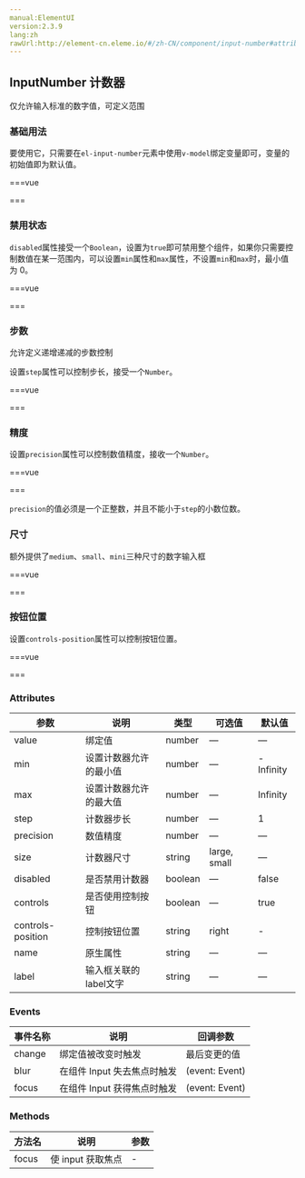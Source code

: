 ```yaml
---
manual:ElementUI
version:2.3.9
lang:zh
rawUrl:http://element-cn.eleme.io/#/zh-CN/component/input-number#attributes
---
```



## InputNumber 计数器<a name="inputnumber-ji-shu-qi"></a>


仅允许输入标准的数字值，可定义范围


### 基础用法<a name="ji-chu-yong-fa"></a>


要使用它，只需要在`el-input-number`元素中使用`v-model`绑定变量即可，变量的初始值即为默认值。




===vue
<template><div>

  <el-input-number v-model="num1" @change="handleChange" :min="1" :max="10" label="描述文字"></el-input-number>

</div></template>


<script>
module.exports =  {
    data() {
      return {
        num1: 1
      };
    },
    methods: {
      handleChange(value) {
        console.log(value);
      }
    }
  };
</script>


===






### 禁用状态<a name="jin-yong-zhuang-tai"></a>


`disabled`属性接受一个`Boolean`，设置为`true`即可禁用整个组件，如果你只需要控制数值在某一范围内，可以设置`min`属性和`max`属性，不设置`min`和`max`时，最小值为 0。




===vue
<template><div>

  <el-input-number v-model="num2" :disabled="true"></el-input-number>

</div></template>


<script>
module.exports =  {
    data() {
      return {
        num2: 1
      }
    }
  };
</script>


===






### 步数<a name="bu-shu"></a>


允许定义递增递减的步数控制



设置`step`属性可以控制步长，接受一个`Number`。




===vue
<template><div>

  <el-input-number v-model="num3" :step="2"></el-input-number>

</div></template>


<script>
module.exports =  {
    data() {
      return {
        num3: 5
      }
    }
  };
</script>


===






### 精度<a name="jing-du"></a>


设置`precision`属性可以控制数值精度，接收一个`Number`。




===vue
<template><div>

  <el-input-number v-model="num9" :precision="2" :step="0.1" :max="10"></el-input-number>

</div></template>


<script>
module.exports =  {
    data() {
      return {
        num9: 1
      }
    }
  };
</script>


===







`precision`的值必须是一个正整数，并且不能小于`step`的小数位数。



### 尺寸<a name="chi-cun"></a>


额外提供了`medium`、`small`、`mini`三种尺寸的数字输入框



===vue
<template><div>

  <el-input-number v-model="num4"></el-input-number>
  <el-input-number size="medium" v-model="num5"></el-input-number>
  <el-input-number size="small" v-model="num6"></el-input-number>
  <el-input-number size="mini" v-model="num7"></el-input-number>

</div></template>


<script>
module.exports =  {
    data() {
      return {
        num4: 1,
        num5: 1,
        num6: 1,
        num7: 1
      }
    }
  };
</script>


===






### 按钮位置<a name="an-niu-wei-zhi"></a>


设置`controls-position`属性可以控制按钮位置。




===vue
<template><div>

  <el-input-number v-model="num8" controls-position="right" @change="handleChange" :min="1" :max="10"></el-input-number>

</div></template>


<script>
module.exports =  {
    data() {
      return {
        num8: 1
      };
    },
    methods: {
      handleChange(value) {
        console.log(value);
      }
    }
  };
</script>


===






### Attributes<a name="attributes"></a>
参数 | 说明 | 类型 | 可选值 | 默认值 
 ---  |  ---  |  ---  |  ---  |  ---  | 
value | 绑定值 | number | — | — 
min | 设置计数器允许的最小值 | number | — | -Infinity 
max | 设置计数器允许的最大值 | number | — | Infinity 
step | 计数器步长 | number | — | 1 
precision | 数值精度 | number | — | — 
size | 计数器尺寸 | string | large, small | — 
disabled | 是否禁用计数器 | boolean | — | false 
controls | 是否使用控制按钮 | boolean | — | true 
controls-position | 控制按钮位置 | string | right | - 
name | 原生属性 | string | — | — 
label | 输入框关联的label文字 | string | — | — 


### Events<a name="events"></a>
事件名称 | 说明 | 回调参数 
 ---  |  ---  |  ---  | 
change | 绑定值被改变时触发 | 最后变更的值 
blur | 在组件 Input 失去焦点时触发 | (event: Event) 
focus | 在组件 Input 获得焦点时触发 | (event: Event) 


### Methods<a name="methods"></a>
方法名 | 说明 | 参数 
 ---  |  ---  |  ---  | 
focus | 使 input 获取焦点 | - 

